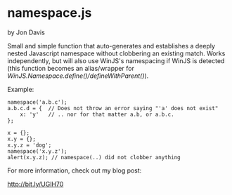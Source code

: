 namespace.js
============

by Jon Davis

Small and simple function that auto-generates and establishes a deeply nested Javascript namespace without clobbering an existing match. Works independently, but will also use WinJS's namespacing if WinJS is detected (this function becomes an alias/wrapper for *WinJS.Namespace.define()/defineWithParent()*).

Example:

    namespace('a.b.c');
    a.b.c.d = {  // Does not throw an error saying "'a' does not exist"
        x: 'y'   // .. nor for that matter a.b, or a.b.c.
    };
    
    x = {};
    x.y = {};
    x.y.z = 'dog';
    namespace('x.y.z');
    alert(x.y.z); // namespace(..) did not clobber anything

For more information, check out my blog post:

http://bit.ly/UGlH70
